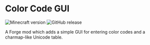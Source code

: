 # Color Code GUI

![Minecraft version](https://img.shields.io/badge/minecraft-1.12.2-69C12E.svg) ![GitHub release](https://img.shields.io/github/release/mccreery/color-code-gui.svg)

A Forge mod which adds a simple GUI for entering color codes and a charmap-like Unicode table.

